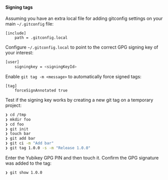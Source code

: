 #### Signing tags

Assuming you have an extra local file for adding gitconfig settings on your main `~/.gitconfig` file:

```
[include]
    path = .gitconfig.local
```

Configure `~/.gitconfig.local` to point to the correct GPG signing key of your interest:

```sh
[user]
    signingkey = <signingKeyId>
```

Enable `git tag -m <message>` to automatically force signed tags:

```
[tag]
    forceSignAnnotated true
```

Test if the signing key works by creating a new git tag on a temporary project:

```sh
❯ cd /tmp
❯ mkdir foo
❯ cd foo
❯ git init
❯ touch bar
❯ git add bar
❯ git ci -m "Add bar"
❯ git tag 1.0.0 -s -m "Release 1.0.0"
```

Enter the Yubikey GPG PIN and then touch it. Confirm the GPG signature was added to the tag:

```
❯ git show 1.0.0
```

